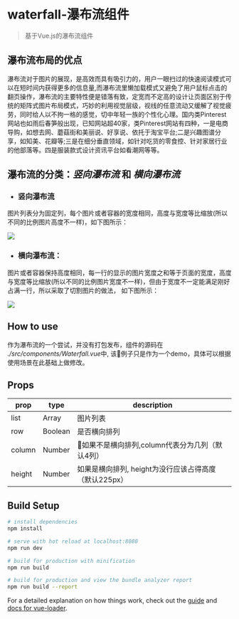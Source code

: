 # waterfall-瀑布流组件

> 基于Vue.js的瀑布流组件

## 瀑布流布局的优点
瀑布流对于图片的展现，是高效而具有吸引力的，用户一眼扫过的快速阅读模式可以在短时间内获得更多的信息量,而瀑布流里懒加载模式又避免了用户鼠标点击的翻页操作，瀑布流的主要特性便是错落有致，定宽而不定高的设计让页面区别于传统的矩阵式图片布局模式，巧妙的利用视觉层级，视线的任意流动又缓解了视觉疲劳，同时给人以不拘一格的感觉，切中年轻一族的个性化心理。国内类Pinterest网站也如雨后春笋般出现，已知网站超40家，类Pinterest网站有四种，一是电商导购，如想去网、蘑菇街和美丽说、好享说、依托于淘宝平台;二是兴趣图谱分享，如知美、花瓣等;三是在细分垂直领域，如针对吃货的零食控、针对家居行业的他部落等。四是服装款式设计资讯平台如看潮网等等。

## 瀑布流的分类：*竖向瀑布流* 和 *横向瀑布流*
* ### 竖向瀑布流
图片列表分为固定列，每个图片或者容器的宽度相同，高度与宽度等比缩放(所以不同的比例图片高度不一样)，如下图所示：

<img src="http://upload-images.jianshu.io/upload_images/3778813-bf24085a98babefc.png"/>

* ### 横向瀑布流：
图片或者容器保持高度相同，每一行的显示的图片宽度之和等于页面的宽度，高度与宽度等比缩放(所以不同的比例图片宽度不一样)，但由于宽度不一定能满足刚好占满一行，所以采取了切割图片的做法， 如下图所示：

<img src="http://upload-images.jianshu.io/upload_images/3778813-a817aefc27d38959.png"/>

## How to use
作为瀑布流的一个尝试，并没有打包发布，组件的源码在 *./src/components/Waterfall.vue*中, 该例子只是作为一个demo，具体可以根据使用场景在此基础上做修改。



## Props
prop|type|description
---|---|---
list|Array|图片列表
row|Boolean|是否横向排列
column|Number|如果不是横向排列,column代表分为几列（默认4列）
height|Number|如果是横向排列, height为没行应该占得高度（默认225px）


## Build Setup

``` bash
# install dependencies
npm install

# serve with hot reload at localhost:8080
npm run dev

# build for production with minification
npm run build

# build for production and view the bundle analyzer report
npm run build --report
```

For a detailed explanation on how things work, check out the [guide](http://vuejs-templates.github.io/webpack/) and [docs for vue-loader](http://vuejs.github.io/vue-loader).
